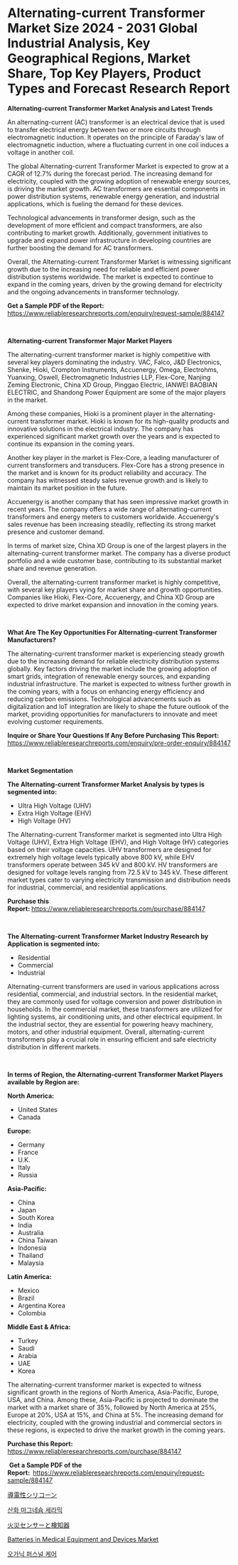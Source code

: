 <p><h1>Alternating-current Transformer Market Size 2024 - 2031 Global Industrial Analysis, Key Geographical Regions, Market Share, Top Key Players, Product Types and Forecast Research Report</h1></p><p><strong>Alternating-current Transformer Market Analysis and Latest Trends</strong></p>
<p><p>An alternating-current (AC) transformer is an electrical device that is used to transfer electrical energy between two or more circuits through electromagnetic induction. It operates on the principle of Faraday's law of electromagnetic induction, where a fluctuating current in one coil induces a voltage in another coil.</p><p>The global Alternating-current Transformer Market is expected to grow at a CAGR of 12.7% during the forecast period. The increasing demand for electricity, coupled with the growing adoption of renewable energy sources, is driving the market growth. AC transformers are essential components in power distribution systems, renewable energy generation, and industrial applications, which is fueling the demand for these devices.</p><p>Technological advancements in transformer design, such as the development of more efficient and compact transformers, are also contributing to market growth. Additionally, government initiatives to upgrade and expand power infrastructure in developing countries are further boosting the demand for AC transformers.</p><p>Overall, the Alternating-current Transformer Market is witnessing significant growth due to the increasing need for reliable and efficient power distribution systems worldwide. The market is expected to continue to expand in the coming years, driven by the growing demand for electricity and the ongoing advancements in transformer technology.</p></p>
<p><strong>Get a Sample PDF of the Report:&nbsp;</strong> <a href="https://www.reliableresearchreports.com/enquiry/request-sample/884147">https://www.reliableresearchreports.com/enquiry/request-sample/884147</a></p>
<p>&nbsp;</p>
<p><strong>Alternating-current Transformer Major Market Players</strong></p>
<p><p>The alternating-current transformer market is highly competitive with several key players dominating the industry. VAC, Falco, J&D Electronics, Shenke, Hioki, Crompton Instruments, Accuenergy, Omega, Electrohms, Yuanxing, Oswell, Electromagnetic Industries LLP, Flex-Core, Nanjing Zeming Electronic, China XD Group, Pinggao Electric, IANWEI BAOBIAN ELECTRIC, and Shandong Power Equipment are some of the major players in the market.</p><p>Among these companies, Hioki is a prominent player in the alternating-current transformer market. Hioki is known for its high-quality products and innovative solutions in the electrical industry. The company has experienced significant market growth over the years and is expected to continue its expansion in the coming years.</p><p>Another key player in the market is Flex-Core, a leading manufacturer of current transformers and transducers. Flex-Core has a strong presence in the market and is known for its product reliability and accuracy. The company has witnessed steady sales revenue growth and is likely to maintain its market position in the future.</p><p>Accuenergy is another company that has seen impressive market growth in recent years. The company offers a wide range of alternating-current transformers and energy meters to customers worldwide. Accuenergy's sales revenue has been increasing steadily, reflecting its strong market presence and customer demand.</p><p>In terms of market size, China XD Group is one of the largest players in the alternating-current transformer market. The company has a diverse product portfolio and a wide customer base, contributing to its substantial market share and revenue generation.</p><p>Overall, the alternating-current transformer market is highly competitive, with several key players vying for market share and growth opportunities. Companies like Hioki, Flex-Core, Accuenergy, and China XD Group are expected to drive market expansion and innovation in the coming years.</p></p>
<p>&nbsp;</p>
<p><strong>What Are The Key Opportunities For Alternating-current Transformer Manufacturers?</strong></p>
<p><p>The alternating-current transformer market is experiencing steady growth due to the increasing demand for reliable electricity distribution systems globally. Key factors driving the market include the growing adoption of smart grids, integration of renewable energy sources, and expanding industrial infrastructure. The market is expected to witness further growth in the coming years, with a focus on enhancing energy efficiency and reducing carbon emissions. Technological advancements such as digitalization and IoT integration are likely to shape the future outlook of the market, providing opportunities for manufacturers to innovate and meet evolving customer requirements.</p></p>
<p><strong>Inquire or Share Your Questions If Any Before Purchasing This Report:</strong> <a href="https://www.reliableresearchreports.com/enquiry/pre-order-enquiry/884147">https://www.reliableresearchreports.com/enquiry/pre-order-enquiry/884147</a></p>
<p>&nbsp;</p>
<p><strong>Market Segmentation</strong></p>
<p><strong>The Alternating-current Transformer Market Analysis by types is segmented into:</strong></p>
<p><ul><li>Ultra High Voltage (UHV)</li><li>Extra High Voltage (EHV)</li><li>High Voltage (HV)</li></ul></p>
<p><p>The Alternating-current Transformer market is segmented into Ultra High Voltage (UHV), Extra High Voltage (EHV), and High Voltage (HV) categories based on their voltage capacities. UHV transformers are designed for extremely high voltage levels typically above 800 kV, while EHV transformers operate between 345 kV and 800 kV. HV transformers are designed for voltage levels ranging from 72.5 kV to 345 kV. These different market types cater to varying electricity transmission and distribution needs for industrial, commercial, and residential applications.</p></p>
<p><strong>Purchase this Report:&nbsp;</strong><a href="https://www.reliableresearchreports.com/purchase/884147">https://www.reliableresearchreports.com/purchase/884147</a></p>
<p>&nbsp;</p>
<p><strong>The Alternating-current Transformer Market Industry Research by Application is segmented into:</strong></p>
<p><ul><li>Residential</li><li>Commercial</li><li>Industrial</li></ul></p>
<p><p>Alternating-current transformers are used in various applications across residential, commercial, and industrial sectors. In the residential market, they are commonly used for voltage conversion and power distribution in households. In the commercial market, these transformers are utilized for lighting systems, air conditioning units, and other electrical equipment. In the industrial sector, they are essential for powering heavy machinery, motors, and other industrial equipment. Overall, alternating-current transformers play a crucial role in ensuring efficient and safe electricity distribution in different markets.</p></p>
<p>&nbsp;</p>
<p><strong>In terms of Region, the Alternating-current Transformer Market Players available by Region are:</strong></p>
<p>
    <p> <strong> North America: </strong>
        <ul>
            <li>United States</li>
            <li>Canada</li>
        </ul>
        </p> 
    <p> <strong> Europe: </strong>
        <ul>
            <li>Germany</li>
            <li>France</li>
            <li>U.K.</li>
            <li>Italy</li>
            <li>Russia</li>
        </ul>
        </p> 
    <p> <strong> Asia-Pacific: </strong>
        <ul>
            <li>China</li>
            <li>Japan</li>
            <li>South Korea</li>
            <li>India</li>
            <li>Australia</li>
            <li>China Taiwan</li>
            <li>Indonesia</li>
            <li>Thailand</li>
            <li>Malaysia</li>
        </ul>
        </p> 
    <p> <strong> Latin America: </strong>
        <ul>
            <li>Mexico</li>
            <li>Brazil</li>
            <li>Argentina Korea</li>
            <li>Colombia</li>
        </ul>
        </p> 
    <p> <strong> Middle East & Africa: </strong>
        <ul>
            <li>Turkey</li>
            <li>Saudi</li>
            <li>Arabia</li>
            <li>UAE</li>
            <li>Korea</li>
        </ul>
    </p>
    </p>
<p><p>The alternating-current transformer market is expected to witness significant growth in the regions of North America, Asia-Pacific, Europe, USA, and China. Among these, Asia-Pacific is projected to dominate the market with a market share of 35%, followed by North America at 25%, Europe at 20%, USA at 15%, and China at 5%. The increasing demand for electricity, coupled with the growing industrial and commercial sectors in these regions, is expected to drive the market growth in the coming years.</p></p>
<p><strong>Purchase this Report: </strong><a href="https://www.reliableresearchreports.com/purchase/884147">https://www.reliableresearchreports.com/purchase/884147</a></p>
<p>&nbsp;<strong>Get a Sample PDF of the Report:&nbsp;&nbsp;</strong><a href="https://www.reliableresearchreports.com/enquiry/request-sample/884147">https://www.reliableresearchreports.com/enquiry/request-sample/884147</a></p>
<p><strong></strong></p>
<p><p><a href="https://medium.com/@englandlifestyle_22171/%E5%B0%8E%E9%9B%BB%E6%80%A7%E3%82%B7%E3%83%AA%E3%82%B3%E3%83%B3%E5%B8%82%E5%A0%B4-%E5%B8%82%E5%A0%B4%E3%82%B7%E3%82%A7%E3%82%A2-%E5%B8%82%E5%A0%B4%E5%8B%95%E5%90%91-%E3%81%8A%E3%82%88%E3%81%B3%E5%B0%86%E6%9D%A5%E3%81%AE%E6%88%90%E9%95%B7%E3%82%92%E6%8E%A2%E3%82%8B-5cbe989d0848">導電性シリコーン</a></p><p><a href="https://medium.com/@heisenberg6587768/%EB%A7%88%EA%B7%B8%EB%84%A4%EC%8A%98-%EC%82%B0%ED%99%94%EB%AC%BC-%EC%84%B8%EB%9D%BC%EB%AF%B9-%EC%8B%9C%EC%9E%A5-%EC%8B%9C%EC%9E%A5-cagr-%EC%8B%9C%EC%9E%A5-%ED%8A%B8%EB%A0%8C%EB%93%9C-%EB%B0%8F-%EC%84%B1%EC%9E%A5-%EC%A0%84%EB%9E%B5%EC%97%90-%EB%8C%80%ED%95%9C-%ED%86%B5%EC%B0%B0%EB%A0%A5-09f8073127de">산화 마그네슘 세라믹</a></p><p><a href="https://medium.com/@nairn_boy/%E7%81%AB%E7%81%BD%E3%82%BB%E3%83%B3%E3%82%B5%E3%83%BC%E3%81%8A%E3%82%88%E3%81%B3%E6%A4%9C%E7%9F%A5%E5%99%A8%E5%B8%82%E5%A0%B4%E3%81%AE%E3%83%A1%E3%83%88%E3%83%AA%E3%82%AF%E3%82%B9%E3%82%92%E8%A7%A3%E8%AA%AD%E3%81%99%E3%82%8B-%E5%B8%82%E5%A0%B4%E3%82%B7%E3%82%A7%E3%82%A2-%E3%83%88%E3%83%AC%E3%83%B3%E3%83%89-%E6%88%90%E9%95%B7%E3%83%91%E3%82%BF%E3%83%BC%E3%83%B3-70beb3136fd6">火災センサーと検知器</a></p><p><a href="https://github.com/ChiragRP21/Market-Research-Report-List-4/blob/main/batteries-in-medical-equipment-and-devices-market.md">Batteries in Medical Equipment and Devices Market</a></p><p><a href="https://medium.com/@arthuralety6767836754/%EC%9C%A0%EA%B8%B0%EB%86%8D-%EA%B0%9C%EC%9D%B8%EC%9A%A9%ED%92%88-%EC%8B%9C%EC%9E%A5-%EC%84%B1%EA%B3%B5%EC%A0%81%EC%9D%B8-%EB%B9%84%EC%A6%88%EB%8B%88%EC%8A%A4-%EC%A0%84%EB%9E%B5%EC%9D%98-%EC%97%B4%EC%87%A0-2031%EB%85%84%EA%B9%8C%EC%A7%80-%EC%98%88%EC%B8%A1-9ca30bf37cab">오가닉 퍼스널 케어</a></p></p>
